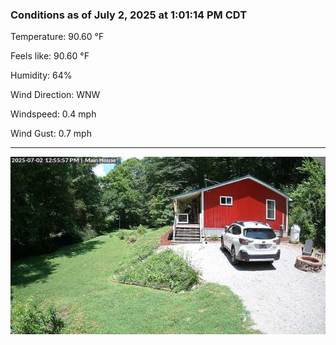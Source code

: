 ### Conditions as of July 2, 2025 at 1:01:14 PM CDT 

Temperature: 90.60 &deg;F

Feels like: 90.60 &deg;F

Humidity: 64%

Wind Direction: WNW

Windspeed: 0.4 mph

Wind Gust: 0.7 mph

---

<img src="./images/latest.jpeg"/>

